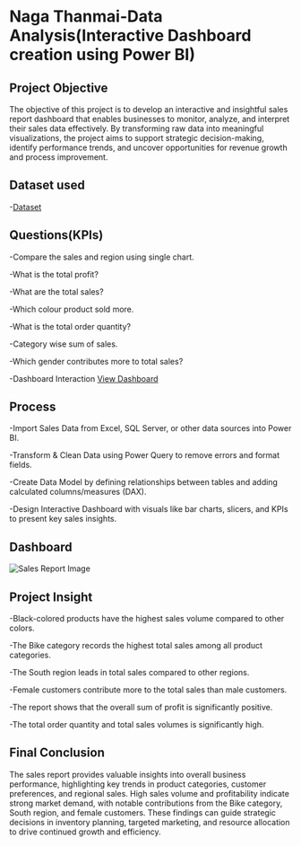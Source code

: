 # Naga Thanmai-Data Analysis(Interactive Dashboard creation using Power BI)

## Project Objective
The objective of this project is to develop an interactive and insightful sales report dashboard that enables businesses to monitor, analyze, and interpret their sales data effectively. By transforming raw data into meaningful visualizations, the project aims to support strategic decision-making, identify performance trends, and uncover opportunities for revenue growth and process improvement.

## Dataset used
-<a href="https://github.com/NagaThanu18/Sales-Report/blob/main/Sales%20Report.xlsx">Dataset</a>

## Questions(KPIs)

-Compare the sales and region using single chart.

-What is the total profit?

-What are the total sales?

-Which colour product sold more.

-What is the total order quantity?

-Category wise sum of sales.

-Which gender contributes more to total sales?

-Dashboard Interaction <a href="https://github.com/NagaThanu18/Sales-Report/blob/main/Sales%20Report%20Image.jpg">View Dashboard</a>

## Process
-Import Sales Data from Excel, SQL Server, or other data sources into Power BI.

-Transform & Clean Data using Power Query to remove errors and format fields.

-Create Data Model by defining relationships between tables and adding calculated columns/measures (DAX).

-Design Interactive Dashboard with visuals like bar charts, slicers, and KPIs to present key sales insights.


## Dashboard
![Sales Report Image](https://github.com/user-attachments/assets/8a8e0844-2357-4502-9ed3-ce93f5b813e1)

## Project Insight

-Black-colored products have the highest sales volume compared to other colors. 

-The Bike category records the highest total sales among all product categories.

-The South region leads in total sales compared to other regions.

-Female customers contribute more to the total sales than male customers.

-The report shows that the overall sum of profit is significantly positive.

-The total order quantity and total sales volumes is significantly high.

## Final Conclusion

The sales report provides valuable insights into overall business performance, highlighting key trends in product categories, customer preferences, and regional sales. High sales volume and profitability indicate strong market demand, with notable contributions from the Bike category, South region, and female customers. These findings can guide strategic decisions in inventory planning, targeted marketing, and resource allocation to drive continued growth and efficiency.


